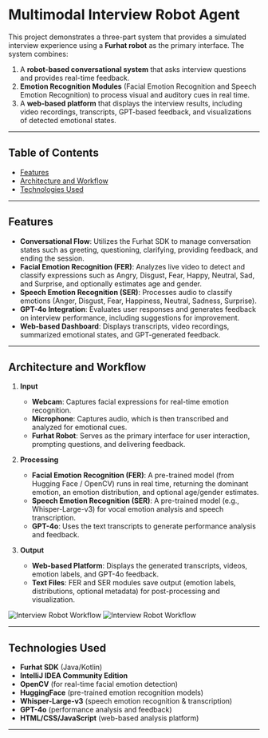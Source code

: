 # Multimodal Interview Robot Agent

This project demonstrates a three-part system that provides a simulated interview experience using a **Furhat robot** as the primary interface. The system combines:

1. A **robot-based conversational system** that asks interview questions and provides real-time feedback.
2. **Emotion Recognition Modules** (Facial Emotion Recognition and Speech Emotion Recognition) to process visual and auditory cues in real time.
3. A **web-based platform** that displays the interview results, including video recordings, transcripts, GPT-based feedback, and visualizations of detected emotional states.

---

## Table of Contents

- [Features](#features)
- [Architecture and Workflow](#architecture-and-workflow)
- [Technologies Used](#technologies-used)

---

## Features

- **Conversational Flow**: Utilizes the Furhat SDK to manage conversation states such as greeting, questioning, clarifying, providing feedback, and ending the session.
- **Facial Emotion Recognition (FER)**: Analyzes live video to detect and classify expressions such as Angry, Disgust, Fear, Happy, Neutral, Sad, and Surprise, and optionally estimates age and gender.
- **Speech Emotion Recognition (SER)**: Processes audio to classify emotions (Anger, Disgust, Fear, Happiness, Neutral, Sadness, Surprise).
- **GPT-4o Integration**: Evaluates user responses and generates feedback on interview performance, including suggestions for improvement.
- **Web-based Dashboard**: Displays transcripts, video recordings, summarized emotional states, and GPT-generated feedback.

---

## Architecture and Workflow

1. **Input**

   - **Webcam**: Captures facial expressions for real-time emotion recognition.
   - **Microphone**: Captures audio, which is then transcribed and analyzed for emotional cues.
   - **Furhat Robot**: Serves as the primary interface for user interaction, prompting questions, and delivering feedback.

2. **Processing**

   - **Facial Emotion Recognition (FER)**: A pre-trained model (from Hugging Face / OpenCV) runs in real time, returning the dominant emotion, an emotion distribution, and optional age/gender estimates.
   - **Speech Emotion Recognition (SER)**: A pre-trained model (e.g., Whisper-Large-v3) for vocal emotion analysis and speech transcription.
   - **GPT-4o**: Uses the text transcripts to generate performance analysis and feedback.

3. **Output**
   - **Web-based Platform**: Displays the generated transcripts, videos, emotion labels, and GPT-4o feedback.
   - **Text Files**: FER and SER modules save output (emotion labels, distributions, optional metadata) for post-processing and visualization.

![Interview Robot Workflow](./images/figure1.png)
![Interview Robot Workflow](./images/figure2.png)

---

## Technologies Used

- **Furhat SDK** (Java/Kotlin)
- **IntelliJ IDEA Community Edition**
- **OpenCV** (for real-time facial emotion detection)
- **HuggingFace** (pre-trained emotion recognition models)
- **Whisper-Large-v3** (speech emotion recognition & transcription)
- **GPT-4o** (performance analysis and feedback)
- **HTML/CSS/JavaScript** (web-based analysis platform)

---

